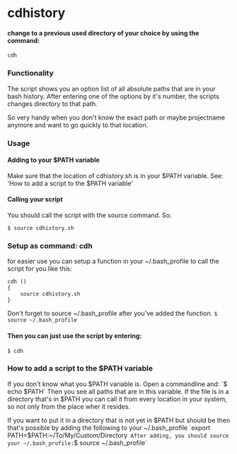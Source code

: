 # cdhistory

#### change to a previous used directory of your choice by using the command: ####
	cdh

### Functionality ###
The script shows you an option list of all absolute paths that are in your bash history.
After entering one of the options by it's number, the scripts changes directory to that path.

So very handy when you don't know the exact path or maybe projectname anymore and want to go quickly to that location.

### Usage ###
#### Adding to your $PATH variable ####
Make sure that the location of cdhistory.sh is in your $PATH variable. See: 'How to add a script to the $PATH variable'

#### Calling your script ####
You should call the script with the source command. So:
```
$ source cdhistory.sh
```


### Setup as command: cdh ### 
for easier use you can setup a function in your ~/.bash_profile to call the script for you like this:
```
cdh ()
{
	source cdhistory.sh
}
```

Don't forget to source ~/.bash_profile after you've added the function.
	`$ source ~/.bash_profile`
#### Then you can just use the script by entering: ####
	$ cdh




### How to add a script to the $PATH variable ###
If you don't know what you $PATH variable is. Open a commandline and: 
	`$ echo $PATH` 
Then you see all paths that are in this variable. If the file is in a directory that's in $PATH you can call it from every location in your system, so not only from the 
place wher it resides. 

If you want to put it in a directory that is not yet in $PATH but should be then that's possible by adding the following to your ~/.bash_profile
	`export PATH=$PATH:~/To/My/Custom/Directory` 
After adding, you should source your ~/.bash_profile:
	`$ source ~/.bash_profile`

